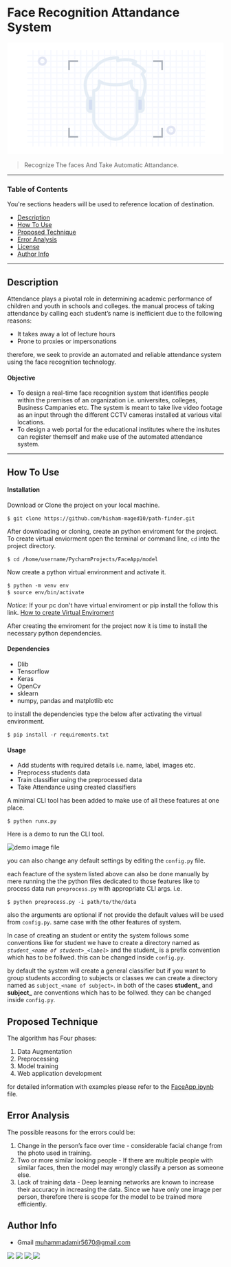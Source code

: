 # Face Recognition Attandance System

![Face Scan Image](utilities/scan.gif)

>Recognize The faces And Take Automatic Attandance.

---

### Table of Contents
You're sections headers will be used to reference location of destination.

- [Description](#description)
- [How To Use](#how-to-use)
- [Proposed Technique](#proposed-technique)
- [Error Analysis](#error-analysis)
- [License](#license)
- [Author Info](#author-info)

---

## Description
Attendance plays a pivotal role in determining academic performance of children and youth in schools and colleges. the manual process of taking attendance by calling each student’s name is inefficient due to the following reasons:
* It takes away a lot of lecture hours
* Prone to proxies or impersonations

therefore, we seek to provide an automated and reliable attendance system using the face recognition technology.

#### Objective
* To design a real-time face recognition system that identifies people within the premises of an organization i.e. universites, colleges, Business Campanies etc. The system is meant to take live video footage as an input through the different CCTV cameras installed at various vital locations.
* To design a web portal for the educational institutes where the insitutes can register themself and make use of the automated attendance system.

---
## How To Use

#### Installation
Download or Clone the project on your local machine.
```
$ git clone https://github.com/hisham-maged10/path-finder.git
```
After downloading or cloning, create an python enviroment for the project. To create virtual enviorment open the terminal or command line, `cd` into the project directory.
```
$ cd /home/username/PycharmProjects/FaceApp/model
```
Now create a python virtual environment and activate it.
```
$ python -m venv env
$ source env/bin/activate
```
*Notice:* If your pc don't have virtual enviroment or pip install the follow this link. [How to create Virtual Enviroment](https://packaging.python.org/guides/installing-using-pip-and-virtual-environments/ "How to create Virtual Enviroment")

After creating the enviroment for the project now it is time to install the necessary python dependencies.
#### Dependencies
- Dlib
- Tensorflow
- Keras
- OpenCv
- sklearn
- numpy, pandas and matplotlib etc

to install the dependencies type the below after activating the virtual environment.
```
$ pip install -r requirements.txt
```

#### Usage
- Add students with required details i.e. name, label, images etc.
- Preprocess students data
- Train classifier using the preprocessed data
- Take Attendance using created classifiers

A minimal CLI tool has been added to make use of all these features at one place.
```
$ python runx.py
```
Here is a demo to run the CLI tool.

![demo image file](demo.png)

you can also change any default settings by editing the `config.py` file.

each feacture of the system listed above can also be done manually by mere running the the python files dedicated to those features like to process data run `preprocess.py` with appropriate CLI args. i.e.
```
$ python preprocess.py -i path/to/the/data
```
also the arguments are optional if not provide the default values will be used from `config.py`. same case with the other features of system.

In case of creating an student or entity the system follows some conventions like for student we have to create a directory named as *`student_<name of student>_<label>`* and the student_ is a prefix convention which has to be follwed. this can be changed inside `config.py`.

by default the system will create a general classifier but if you want to group students according to subjects or classes we can create a directory named as `subject_<name of subject>`. in both of the cases **student_** and **subject_** are conventions which has to be follwed. they can be changed inside `config.py`.



## Proposed Technique
The algorithm has Four phases:
1. Data Augmentation
2. Preprocessing
3. Model training
4. Web application development

for detailed information with examples please refer to the [FaceApp.ipynb]() file.

## Error Analysis
The possible reasons for the errors could be:

1. Change in the person’s face over time - considerable facial change from the photo used in training.
2. Two or more similar looking people - If there are multiple people with similar faces, then the model may wrongly classify a person as someone else.
3. Lack of training data - Deep learning networks are known to increase their accuracy in increasing the data. Since we have only one image per person, therefore there is scope for the model to be trained more efficiently.

## Author Info
- Gmail [muhammadamir5670@gmail.com]()
<p align="left">
<a href = "https://www.linkedin.com/in/muhammad-amir-9826b71b5/"><img src="https://img.icons8.com/fluent/40/000000/linkedin.png"/></a>
<a href = "https://twitter.com/Daniyal60990408/"><img src="https://img.icons8.com/fluent/40/000000/twitter.png"/></a>
<a href="https://www.facebook.com/daniyal.abbasi.1610/">
<img src="https://img.icons8.com/fluent/40/000000/facebook-new.png">
</a>
<a href = "https://www.instagram.com/the_infamous_abbasi/"><img src="https://img.icons8.com/fluent/40/000000/instagram-new.png"/></a>
</p>

